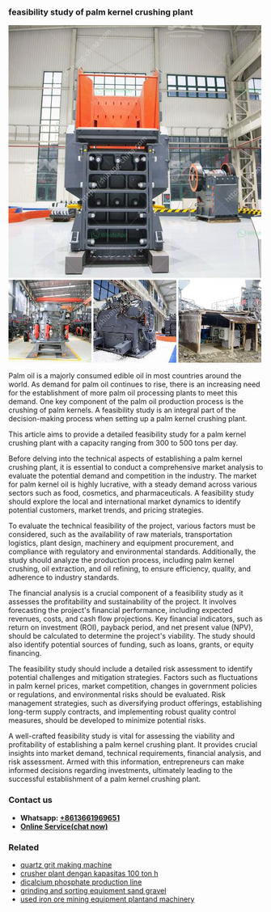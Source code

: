 <h3>feasibility study of palm kernel crushing plant</h3><img src='1708332804.jpg' alt=''><p>Palm oil is a majorly consumed edible oil in most countries around the world. As demand for palm oil continues to rise, there is an increasing need for the establishment of more palm oil processing plants to meet this demand. One key component of the palm oil production process is the crushing of palm kernels. A feasibility study is an integral part of the decision-making process when setting up a palm kernel crushing plant. </p><p>This article aims to provide a detailed feasibility study for a palm kernel crushing plant with a capacity ranging from 300 to 500 tons per day.</p><p>Before delving into the technical aspects of establishing a palm kernel crushing plant, it is essential to conduct a comprehensive market analysis to evaluate the potential demand and competition in the industry. The market for palm kernel oil is highly lucrative, with a steady demand across various sectors such as food, cosmetics, and pharmaceuticals. A feasibility study should explore the local and international market dynamics to identify potential customers, market trends, and pricing strategies.</p><p>To evaluate the technical feasibility of the project, various factors must be considered, such as the availability of raw materials, transportation logistics, plant design, machinery and equipment procurement, and compliance with regulatory and environmental standards. Additionally, the study should analyze the production process, including palm kernel crushing, oil extraction, and oil refining, to ensure efficiency, quality, and adherence to industry standards.</p><p>The financial analysis is a crucial component of a feasibility study as it assesses the profitability and sustainability of the project. It involves forecasting the project's financial performance, including expected revenues, costs, and cash flow projections. Key financial indicators, such as return on investment (ROI), payback period, and net present value (NPV), should be calculated to determine the project's viability. The study should also identify potential sources of funding, such as loans, grants, or equity financing.</p><p>The feasibility study should include a detailed risk assessment to identify potential challenges and mitigation strategies. Factors such as fluctuations in palm kernel prices, market competition, changes in government policies or regulations, and environmental risks should be evaluated. Risk management strategies, such as diversifying product offerings, establishing long-term supply contracts, and implementing robust quality control measures, should be developed to minimize potential risks.</p><p>A well-crafted feasibility study is vital for assessing the viability and profitability of establishing a palm kernel crushing plant. It provides crucial insights into market demand, technical requirements, financial analysis, and risk assessment. Armed with this information, entrepreneurs can make informed decisions regarding investments, ultimately leading to the successful establishment of a palm kernel crushing plant.</p><h3>Contact us</h3><ul><li><strong>Whatsapp:&nbsp;<a href="https://wa.me/8613661969651">+8613661969651</a></strong></li><li><a href="https://swt.shibang-china.com/?git&amp;zhl&amp;feasibility study of palm kernel crushing plant"><strong>Online Service(chat now)</strong></a></li></ul><h3>Related</h3><ul><li><a href='quartz grit making machine.md'>quartz grit making machine</a></li><li><a href='crusher plant dengan kapasitas 100 ton h.md'>crusher plant dengan kapasitas 100 ton h</a></li><li><a href='dicalcium phosphate production line.md'>dicalcium phosphate production line</a></li><li><a href='grinding and sorting equipment sand gravel.md'>grinding and sorting equipment sand gravel</a></li><li><a href='used iron ore mining equipment plantand machinery.md'>used iron ore mining equipment plantand machinery</a></li></ul>